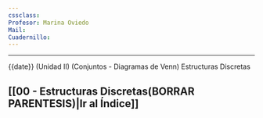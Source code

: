 ```yaml
---
cssclass: 
Profesor: Marina Oviedo
Mail:
Cuadernillo:
---
```

---
{{date}} (Unidad II) (Conjuntos - Diagramas de Venn) Estructuras Discretas
## [[00 - Estructuras Discretas(BORRAR PARENTESIS)|Ir al Índice]]